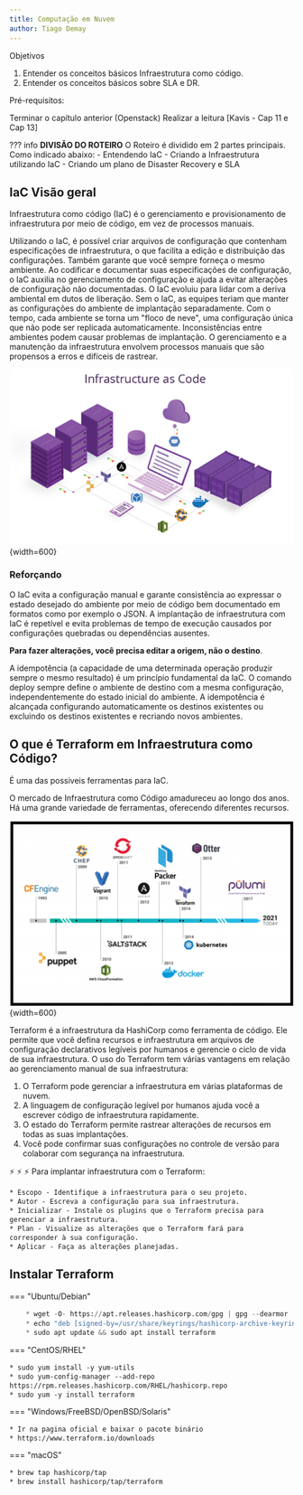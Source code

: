 ```yaml
---
title: Computação em Nuvem
author: Tiago Demay
---
```


Objetivos

1. Entender os conceitos básicos Infraestrutura como código.
1. Entender os conceitos básicos sobre SLA e DR.

Pré-requisitos:

Terminar o capítulo anterior (Openstack)
Realizar a leitura [Kavis - Cap 11 e Cap 13]


??? info 
    **DIVISÃO DO ROTEIRO** 
    O Roteiro é dividido em 2 partes principais.
    Como indicado abaixo:
    - Entendendo IaC
    - Criando a Infraestrutura utilizando IaC
    - Criando um plano de Disaster Recovery e SLA

## IaC Visão geral

Infraestrutura como código (IaC) é o gerenciamento e provisionamento de infraestrutura por meio de código, em vez de processos manuais.

Utilizando o IaC, é possível criar arquivos de configuração que contenham especificações de infraestrutura, o que facilita a edição e distribuição das configurações. Também garante que você sempre forneça o mesmo ambiente. Ao codificar e documentar suas especificações de configuração, o IaC auxilia no gerenciamento de configuração e ajuda a evitar alterações de configuração não documentadas. O IaC evoluiu para lidar com a deriva ambiental em dutos de liberação. Sem o IaC, as equipes teriam que manter as configurações do ambiente de implantação separadamente. Com o tempo, cada ambiente se torna um "floco de neve", uma configuração única que não pode ser replicada automaticamente. Inconsistências entre ambientes podem causar problemas de implantação. O gerenciamento e a manutenção da infraestrutura envolvem processos manuais que são propensos a erros e difíceis de rastrear.


![Imagem-Topologia](../assets/images/desenhoServidores.png){width=600}

### Reforçando

O IaC evita a configuração manual e garante consistência ao expressar o estado desejado do ambiente por meio de código bem documentado em formatos como por exemplo o JSON. A implantação de infraestrutura com IaC é repetível e evita problemas de tempo de execução causados ​​por configurações quebradas ou dependências ausentes. 

**Para fazer alterações, você precisa editar a origem, não o destino**.

A idempotência (a capacidade de uma determinada operação produzir sempre o mesmo resultado) é um princípio fundamental da IaC. O comando deploy sempre define o ambiente de destino com a mesma configuração, independentemente do estado inicial do ambiente. A idempotência é alcançada configurando automaticamente os destinos existentes ou excluindo os destinos existentes e recriando novos ambientes.

## O que é Terraform em Infraestrutura como Código?

É uma das possiveis ferramentas para IaC.

O mercado de Infraestrutura como Código amadureceu ao longo dos anos. Há uma grande variedade de ferramentas, oferecendo diferentes recursos.

![Imagem-Topologia](../assets/images/IaC.png){width=600}

Terraform é a infraestrutura da HashiCorp como ferramenta de código. Ele permite que você defina recursos e infraestrutura em arquivos de configuração declarativos legíveis por humanos e gerencie o ciclo de vida de sua infraestrutura. O uso do Terraform tem várias vantagens em relação ao gerenciamento manual de sua infraestrutura:

1. O Terraform pode gerenciar a infraestrutura em várias plataformas de nuvem.
1. A linguagem de configuração legível por humanos ajuda você a escrever código de infraestrutura rapidamente.
1. O estado do Terraform permite rastrear alterações de recursos em todas as suas implantações.
1. Você pode confirmar suas configurações no controle de versão para colaborar com segurança na infraestrutura.


:zap: :zap: :zap: Para implantar infraestrutura com o Terraform:

    * Escopo - Identifique a infraestrutura para o seu projeto.
    * Autor - Escreva a configuração para sua infraestrutura.
    * Inicializar - Instale os plugins que o Terraform precisa para gerenciar a infraestrutura.
    * Plan - Visualize as alterações que o Terraform fará para corresponder à sua configuração.
    * Aplicar - Faça as alterações planejadas.


## Instalar Terraform

=== "Ubuntu/Debian"
``` py hl_lines="1 3"
    * wget -O- https://apt.releases.hashicorp.com/gpg | gpg --dearmor | sudo tee /usr/share/keyrings/hashicorp-archive-keyring.gpg
    * echo "deb [signed-by=/usr/share/keyrings/hashicorp-archive-keyring.gpg] https://apt.releases.hashicorp.com $(lsb_release -cs) main" | sudo tee /etc/apt/sources.list.d/hashicorp.list
    * sudo apt update && sudo apt install terraform
```
=== "CentOS/RHEL"

    * sudo yum install -y yum-utils
    * sudo yum-config-manager --add-repo https://rpm.releases.hashicorp.com/RHEL/hashicorp.repo
    * sudo yum -y install terraform

=== "Windows/FreeBSD/OpenBSD/Solaris"

    * Ir na pagina oficial e baixar o pacote binário
    * https://www.terraform.io/downloads

=== "macOS"

    * brew tap hashicorp/tap
    * brew install hashicorp/tap/terraform